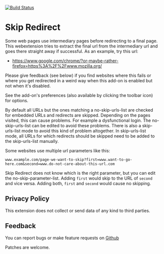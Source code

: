 [![Build Status](https://travis-ci.org/sblask/webextension-skip-redirect.svg?branch=master)](https://travis-ci.org/sblask/webextension-skip-redirect)

Skip Redirect
=====================
Some web pages use intermediary pages before redirecting to a final page. This
webextension tries to extract the final url from the intermediary url and goes
there straight away if successful. As an example, try this url:

 - https://www.google.com/chrome/?or-maybe-rather-firefox=https%3A%2F%2Fwww.mozilla.org/

Please give feedback (see below) if you find websites where this fails or where
you get redirected in a weird way when this add-on is enabled but not when it's
disabled.

See the add-on's preferences (also available by clicking the toolbar icon) for
options.

By default all URLs but the ones matching a no-skip-urls-list are checked for
embedded URLs and redirects are skipped. Depending on the pages visited, this
can cause problems. For example a dysfunctional login. The no-skip-urls-list
can be edited to avoid these problems. There is also a skip-urls-list mode to
avoid this kind of problem altogether. In skip-urls-list mode, all URLs for
which redirects should be skipped need to be added to the skip-urls-list
manually.

Some websites use multiple url parameters like this:

`www.example.com/page-we-want-to-skip?first=www.want-to-go-here.com&second=www.do-not-care-about-this-url.com`

Skip Redirect does not know which is the right parameter, but you can edit the
no-skip-parameter-list. Adding `first` would skip to the URL of `second` and
vice versa. Adding both, `first` and `second` would cause no skipping.

Privacy Policy
--------------

This extension does not collect or send data of any kind to third parties.

Feedback
--------

You can report bugs or make feature requests on
[Github](https://github.com/sblask/webextension-skip-redirect)

Patches are welcome.
